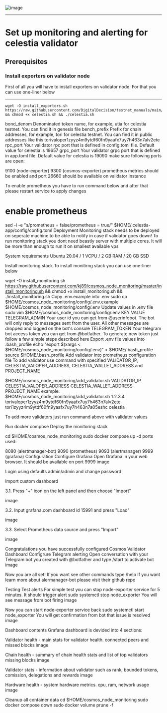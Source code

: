 
![image](https://user-images.githubusercontent.com/58205039/202496987-fe18234c-19eb-4d7f-aa4b-574ff8bcb4c5.png)

____

# Set up monitoring and alerting for celestia validator
## Prerequisites
### Install exporters on validator node
First of all you will have to install exporters on validator node. For that you can use one-liner below
____

```
wget -O install_exporters.sh https://raw.githubusercontent.com/DigitalDecision/testnet_manuals/main/celestia/celestia.sh && chmod +x celestia.sh && ./celestia.sh
```
bond_denom	Denominated token name, for example, utia for celestia testnet. You can find it in genesis file
bench_prefix	Prefix for chain addresses, for example, tori for celestia testnet. You can find it in public addresses like this torivaloper1zyyz4m9ytdf60fn9yaafx7uy7h463n7alv2ete
rpc_port	Your validator rpc port that is defined in config.toml file. Default value for celestia is 19657
grpc_port	Your validator grpc port that is defined in app.toml file. Default value for celestia is 19090
make sure following ports are open:

9100 (node-exporter)
9300 (cosmos-exporter)
prometheus metrics should be enabled and port 26660 should be available on validator instance

To enable prometheus you have to run command below and after that please restart service to apply changes

# enable prometheus
sed -i -e "s/prometheus = false/prometheus = true/" $HOME/.celestia-app/config/config.toml
Deployment
Monitoring stack needs to be deployed on seperate machine to be able to notify in case if validator goes down! To run monitoring stack you dont need beastly server with multiple cores. It will be more than enough to run it on smallest available vps

System requirements
Ubuntu 20.04 / 1 VCPU / 2 GB RAM / 20 GB SSD

Install monitoring stack
To install monitirng stack you can use one-liner below

wget -O install_monitoring.sh https://raw.githubusercontent.com/kj89/cosmos_node_monitoring/master/install_monitoring.sh && chmod +x install_monitoring.sh && ./install_monitoring.sh
Copy .env.example into .env
sudo cp $HOME/cosmos_node_monitoring/config/.env.example $HOME/cosmos_node_monitoring/config/.env
Update values in .env file
sudo vim $HOME/cosmos_node_monitoring/config/.env
KEY	VALUE
TELEGRAM_ADMIN	Your user id you can get from @userinfobot. The bot will only reply to messages sent from the user. All other messages are dropped and logged on the bot's console
TELEGRAM_TOKEN	Your telegram bot access token you can get from @botfather. To generate new token just follow a few simple steps described here
Export .env file values into .bash_profile
echo "export $(xargs < $HOME/cosmos_node_monitoring/config/.env)" > $HOME/.bash_profile
source $HOME/.bash_profile
Add validator into prometheus configuration file
To add validator use command with specified VALIDATOR_IP, CELESTIA_VALOPER_ADDRESS, CELESTIA_WALLET_ADDRESS and PROJECT_NAME

$HOME/cosmos_node_monitoring/add_validator.sh VALIDATOR_IP CELESTIA_VALOPER_ADDRESS CELESTIA_WALLET_ADDRESS PROJECT_NAME
example: $HOME/cosmos_node_monitoring/add_validator.sh 1.2.3.4 torivaloper1zyyz4m9ytdf60fn9yaafx7uy7h463n7alv2ete tori1zyyz4m9ytdf60fn9yaafx7uy7h463n7a05eshc celestia

To add more validators just run command above with validator values

Run docker compose
Deploy the monitoring stack

cd $HOME/cosmos_node_monitoring
sudo docker compose up -d
ports used:

8080 (alertmanager-bot)
9090 (prometheus)
9093 (alertmanager)
9999 (grafana)
Configuration
Configure Grafana
Open Grafana in your web browser. It should be available on port 9999
image

Login using defaults admin/admin and change password

Import custom dashboard

3.1. Press "+" icon on the left panel and then choose "Import"

image

3.2. Input grafana.com dashboard id 15991 and press "Load"

image

3.3. Select Prometheus data source and press "Import"

image

Congratulations you have successfully configured Cosmos Validator Dashboard
Configrure Telegram alerting
Open conversation with your Telegram bot you created with @botfather and type /start to activate bot
image

Now you are all set! If you want see other commands type /help
If you want learn more about alermanager-bot please visit their github repo

Testing
Test alerts
For simple test you can stop node-exporter service for 5 minutes. It should trigger alert
sudo systemctl stop node_exporter
You will see message from bot firing
image

Now you can start node-exporter service back
sudo systemctl start node_exporter
You will get confirmation from bot that issue is resolved
image

Dashboard contents
Grafana dashboard is devided into 4 sections:

Validator health - main stats for validator health. connected peers and missed blocks
image

Chain health - summary of chain health stats and list of top validators missing blocks
image

Validator stats - information about validator such as rank, bounded tokens, comission, delegations and rewards
image

Hardware health - system hardware metrics. cpu, ram, network usage
image

Cleanup all container data
cd $HOME/cosmos_node_monitoring
sudo docker compose down
sudo docker volume prune -f
